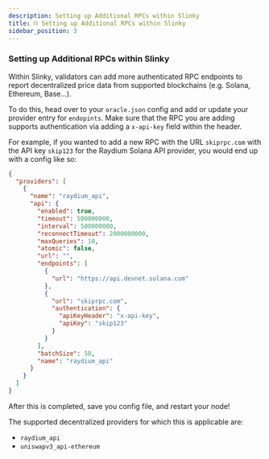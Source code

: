 ```yaml
---
description: Setting up Additional RPCs within Slinky
title: ⛓️ Setting up Additional RPCs within Slinky
sidebar_position: 3
---
```


### Setting up Additional RPCs within Slinky

Within Slinky, validators can add more authenticated RPC endpoints to report decentralized price data from supported blockchains (e.g. Solana, Ethereum, Base...).

To do this, head over to your `oracle.json` config and add or update your provider entry for `endopints`. Make sure that the RPC you are adding supports authentication via adding a `x-api-key` field within the header.

For example, if you wanted to add a new RPC with the URL `skiprpc.com` with the API key `skip123` for the Raydium Solana API provider, you would end up with a config like so:

```json
{
  "providers": [
    {
      "name": "raydium_api",
      "api": {
        "enabled": true,
        "timeout": 500000000,
        "interval": 500000000,
        "reconnectTimeout": 2000000000,
        "maxQueries": 10,
        "atomic": false,
        "url": "",
        "endpoints": [
          {
            "url": "https://api.devnet.solana.com"
          },
          {
            "url": "skiprpc.com",
            "authentication": {
              "apiKeyHeader": "x-api-key",
              "apiKey": "skip123"
            }
          }
        ],
        "batchSize": 50,
        "name": "raydium_api"
      }
    }
  ]
}
```

After this is completed, save you config file, and restart your node!

The supported decentralized providers for which this is applicable are:

- `raydium_api`
- `uniswapv3_api-ethereum`
